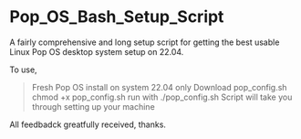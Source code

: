 # Pop_OS_Bash_Setup_Script

A fairly comprehensive and long setup script for getting the best usable Linux Pop OS desktop system setup on 22.04.

To use,

> Fresh Pop OS install on system 22.04 only
> Download pop_config.sh
> chmod +x pop_config.sh
> run with ./pop_config.sh
> Script will take you through setting up your machine

All feedbadck greatfully received, thanks.
